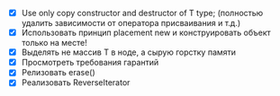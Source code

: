 - [x] Use only copy constructor and destructor of T type; (полностью удалить зависимости от оператора присваивания и т.д.)
- [x] Использовать принцип placement new и конструировать объект только на месте!
- [x] Выделять не массив T в ноде, а сырую горстку памяти
- [x] Просмотреть требования гарантий
- [x] Релизовать erase()
- [x] Реализовать ReverseIterator
